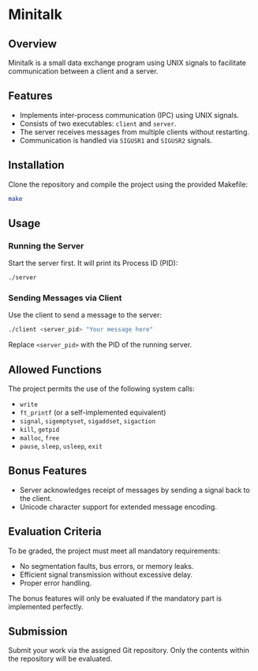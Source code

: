 # Minitalk

## Overview
Minitalk is a small data exchange program using UNIX signals to facilitate communication between a client and a server.

## Features
- Implements inter-process communication (IPC) using UNIX signals.
- Consists of two executables: `client` and `server`.
- The server receives messages from multiple clients without restarting.
- Communication is handled via `SIGUSR1` and `SIGUSR2` signals.

## Installation
Clone the repository and compile the project using the provided Makefile:
```sh
make
```

## Usage
### Running the Server
Start the server first. It will print its Process ID (PID):
```sh
./server
```
### Sending Messages via Client
Use the client to send a message to the server:
```sh
./client <server_pid> "Your message here"
```
Replace `<server_pid>` with the PID of the running server.

## Allowed Functions
The project permits the use of the following system calls:
- `write`
- `ft_printf` (or a self-implemented equivalent)
- `signal`, `sigemptyset`, `sigaddset`, `sigaction`
- `kill`, `getpid`
- `malloc`, `free`
- `pause`, `sleep`, `usleep`, `exit`

## Bonus Features
- Server acknowledges receipt of messages by sending a signal back to the client.
- Unicode character support for extended message encoding.

## Evaluation Criteria
To be graded, the project must meet all mandatory requirements:
- No segmentation faults, bus errors, or memory leaks.
- Efficient signal transmission without excessive delay.
- Proper error handling.

The bonus features will only be evaluated if the mandatory part is implemented perfectly.

## Submission
Submit your work via the assigned Git repository. Only the contents within the repository will be evaluated.

